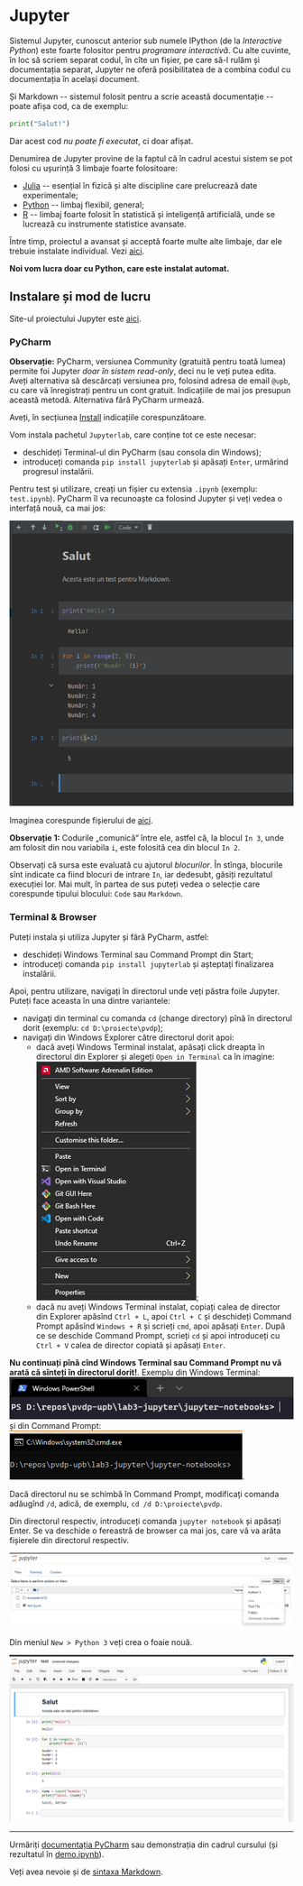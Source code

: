 # Jupyter

Sistemul Jupyter, cunoscut anterior sub numele IPython (de la *Interactive Python*)
este foarte folositor pentru *programare interactivă*. Cu alte cuvinte, în loc să
scriem separat codul, în cîte un fișier, pe care să-l rulăm și documentația separat,
Jupyter ne oferă posibilitatea de a combina codul cu documentația în același document.

Și Markdown -- sistemul folosit pentru a scrie această documentație -- poate afișa cod,
ca de exemplu:
```python
print("Salut!")
```
Dar acest cod *nu poate fi executat*, ci doar afișat.

Denumirea de Jupyter provine de la faptul că în cadrul acestui sistem se pot folosi
cu ușurință 3 limbaje foarte folositoare:
- [Julia](https://julialang.org/) -- esențial în fizică și alte discipline care prelucrează date experimentale;
- [Python](https://www.python.org/) -- limbaj flexibil, general;
- [R](https://www.r-project.org/) -- limbaj foarte folosit în statistică și inteligență artificială, unde se lucrează cu instrumente statistice avansate.

Între timp, proiectul a avansat și acceptă foarte multe alte limbaje,
dar ele trebuie instalate individual. Vezi [aici](https://github.com/jupyter/jupyter/wiki/Jupyter-kernels).

**Noi vom lucra doar cu Python, care este instalat automat.**

## Instalare și mod de lucru
Site-ul proiectului Jupyter este [aici](https://jupyter.org/).

### PyCharm
**Observație:** PyCharm, versiunea Community (gratuită pentru toată lumea) permite
foi Jupyter *doar în sistem read-only*, deci nu le veți putea edita.
Aveți alternativa să descărcați versiunea pro, folosind adresa de email `@upb`, cu care
vă înregistrați pentru un cont gratuit. Indicațiile de mai jos presupun această metodă.
Alternativa fără PyCharm urmează.

Aveți, în secțiunea [Install](https://jupyter.org/install) indicațiile corespunzătoare.

Vom instala pachetul `Jupyterlab`, care conține tot ce este necesar:
- deschideți Terminal-ul din PyCharm (sau consola din Windows);
- introduceți comanda `pip install jupyterlab` și apăsați `Enter`, urmărind progresul instalării.

Pentru test și utilizare, creați un fișier cu extensia `.ipynb` (exemplu: `test.ipynb`).
PyCharm îl va recunoaște ca folosind Jupyter și veți vedea o interfață nouă, ca mai jos:

![img.png](img.png)

Imaginea corespunde fișierului de [aici](./jupyter-notebooks/test.ipynb).

**Observație 1:** Codurile „comunică“ între ele, astfel că, la blocul `In 3`, unde am folosit din nou
variabila `i`, este folosită cea din blocul `In 2`.

Observați că sursa este evaluată cu ajutorul *blocurilor*. În stînga, blocurile sînt indicate ca fiind
blocuri de intrare `In`, iar dedesubt, găsiți rezultatul execuției lor. Mai mult, în partea de sus
puteți vedea o selecție care corespunde tipului blocului: `Code` sau `Markdown`.

### Terminal & Browser
Puteți instala și utiliza Jupyter și fără PyCharm, astfel:
- deschideți Windows Terminal sau Command Prompt din Start;
- introduceți comanda `pip install jupyterlab` și așteptați finalizarea instalării.

Apoi, pentru utilizare, navigați în directorul unde veți păstra foile Jupyter. Puteți face aceasta
în una dintre variantele:
- navigați din terminal cu comanda `cd` (change directory) pînă în directorul dorit (exemplu: `cd D:\proiecte\pvdp`);
- navigați din Windows Explorer către directorul dorit apoi:
  + dacă aveți Windows Terminal instalat, apăsați click dreapta în directorul din Explorer și alegeți `Open in Terminal` ca în imagine: ![img_1.png](img_1.png);
  + dacă nu aveți Windows Terminal instalat, copiați calea de director din Explorer apăsînd `Ctrl + L`, apoi `Ctrl + C` și deschideți Command Prompt apăsînd `Windows + R` și scrieți `cmd`, apoi apăsați `Enter`. După ce se deschide Command Prompt, scrieți `cd` și apoi introduceți cu `Ctrl + V` calea de director copiată și apăsați `Enter`.

**Nu continuați pînă cînd Windows Terminal sau Command Prompt nu vă arată că sînteți în directorul dorit!**. 
Exemplu din Windows Terminal: ![img_2.png](img_2.png) și din Command Prompt: ![img_3.png](img_3.png).

Dacă directorul nu se schimbă în Command Prompt, modificați comanda adăugînd `/d`, 
adică, de exemplu, `cd /d D:\proiecte\pvdp`.

Din directorul respectiv, introduceți comanda `jupyter notebook` și apăsați Enter.
Se va deschide o fereastră de browser ca mai jos, care vă va arăta fișierele din directorul respectiv.

![img_4.png](img_4.png)

Din meniul `New > Python 3` veți crea o foaie nouă.

![img_5.png](img_5.png)

---

Urmăriți [documentația PyCharm](https://www.jetbrains.com/help/pycharm/jupyter-notebook-support.html) 
sau demonstrația din cadrul cursului (și rezultatul în [demo.ipynb](./jupyter-notebooks/demo.ipynb)).

Veți avea nevoie și de [sintaxa Markdown](https://www.markdownguide.org/basic-syntax).
